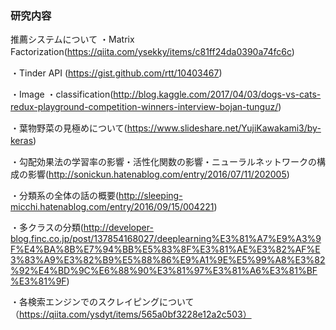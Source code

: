 ### 研究内容
推薦システムについて
・Matrix Factorization(https://qiita.com/ysekky/items/c81ff24da0390a74fc6c)　

・Tinder API (https://gist.github.com/rtt/10403467)　

・Image ・classification(http://blog.kaggle.com/2017/04/03/dogs-vs-cats-redux-playground-competition-winners-interview-bojan-tunguz/)　

・葉物野菜の見極めについて(https://www.slideshare.net/YujiKawakami3/by-keras)　

・勾配効果法の学習率の影響・活性化関数の影響・ニューラルネットワークの構成の影響(http://sonickun.hatenablog.com/entry/2016/07/11/202005)　

・分類系の全体の話の概要(http://sleeping-micchi.hatenablog.com/entry/2016/09/15/004221)

・多クラスの分類(http://developer-blog.finc.co.jp/post/137854168027/deeplearning%E3%81%A7%E9%A3%9F%E4%BA%8B%E7%94%BB%E5%83%8F%E3%81%AE%E3%82%AF%E3%83%A9%E3%82%B9%E5%88%86%E9%A1%9E%E5%99%A8%E3%82%92%E4%BD%9C%E6%88%90%E3%81%97%E3%81%A6%E3%81%BF%E3%81%9F)

・各検索エンジンでのスクレイピングについて（https://qiita.com/ysdyt/items/565a0bf3228e12a2c503）

